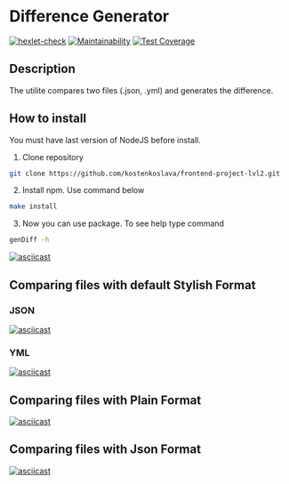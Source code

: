 # Difference Generator
[![hexlet-check](https://github.com/kostenkoslava/frontend-project-lvl2/workflows/hexlet-check/badge.svg)](https://github.com/kostenkoslava/frontend-project-lvl2/actions?query=workflow%3Ahexlet-check)
[![Maintainability](https://api.codeclimate.com/v1/badges/2dff5cc619f75a9a1adf/maintainability)](https://codeclimate.com/github/kostenkoslava/frontend-project-lvl2/maintainability)
[![Test Coverage](https://api.codeclimate.com/v1/badges/2dff5cc619f75a9a1adf/test_coverage)](https://codeclimate.com/github/kostenkoslava/frontend-project-lvl2/test_coverage)
## Description
The utilite compares two files (.json, .yml) and generates the difference.
## How to install
You must have last version of NodeJS before install.
1. Clone repository
```sh
git clone https://github.com/kostenkoslava/frontend-project-lvl2.git
```
2. Install npm. Use command below
```sh
make install
```
3. Now you can use package. To see help type command 
```sh 
genDiff -h 
```
[![asciicast](https://asciinema.org/a/lTKRQIve1OTIQ6EAx1Bl7i1KQ.svg)](https://asciinema.org/a/lTKRQIve1OTIQ6EAx1Bl7i1KQ)

## Comparing files with default Stylish Format
### JSON
[![asciicast](https://asciinema.org/a/Jb8YBbs9eihDMaMiRvNDqTeZW.svg)](https://asciinema.org/a/Jb8YBbs9eihDMaMiRvNDqTeZW)
### YML
[![asciicast](https://asciinema.org/a/NgvhrayTnfLX7fjYkIB7mWvFk.svg)](https://asciinema.org/a/NgvhrayTnfLX7fjYkIB7mWvFk)
## Comparing files with  Plain Format
[![asciicast](https://asciinema.org/a/laVbPaslO2UFG4iJIFxZvUpRK.svg)](https://asciinema.org/a/laVbPaslO2UFG4iJIFxZvUpRK)
## Comparing files with  Json Format
[![asciicast](https://asciinema.org/a/NgvhrayTnfLX7fjYkIB7mWvFk.svg)](https://asciinema.org/a/NgvhrayTnfLX7fjYkIB7mWvFk)

